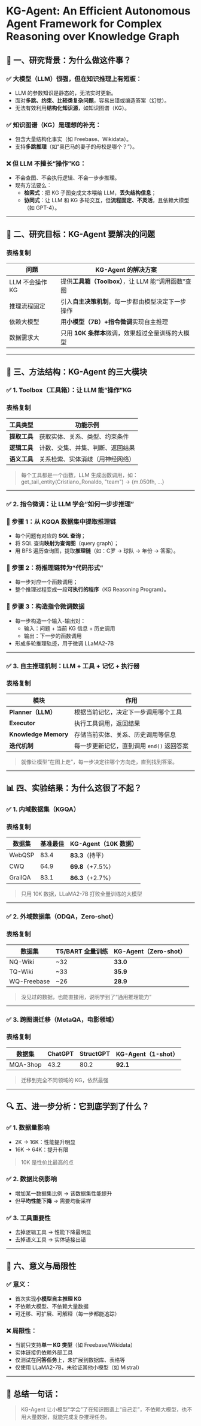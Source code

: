 # KG-Agent: An Efficient Autonomous Agent Framework for Complex Reasoning over Knowledge Graph

## **🧠 一、研究背景：为什么做这件事？**

### **✅ 大模型（LLM）很强，但在知识推理上有短板：**

- LLM 的参数知识是静态的，无法实时更新。
- 面对**多跳、约束、比较类复杂问题**，容易出错或编造答案（幻觉）。
- 无法有效利用**结构化知识源**，如知识图谱（KG）。

### **✅ 知识图谱（KG）是理想的补充：**

- 包含大量结构化事实（如 Freebase、Wikidata）。
- 支持**多跳推理**（如“奥巴马的妻子的母校是哪个？”）。

### **❌ 但 LLM 不擅长“操作”KG：**

- 不会查图、不会执行逻辑、不会一步步推理。
- 现有方法要么：
    - **检索式**：把 KG 子图变成文本喂给 LLM，**丢失结构信息**；
    - **协同式**：让 LLM 和 KG 多轮交互，但**流程固定、不灵活**，且依赖大模型（如 GPT-4）。

---

## **🎯 二、研究目标：KG-Agent 要解决的问题**

### **表格**复制

| **问题** | **KG-Agent 的解决方案** |
| --- | --- |
| LLM 不会操作 KG | 提供**工具箱（Toolbox）**，让 LLM 能“调用函数”查图 |
| 推理流程固定 | 引入**自主决策机制**，每一步都由模型决定下一步操作 |
| 依赖大模型 | 用**小模型（7B）+指令微调**实现自主推理 |
| 数据需求大 | 只用 **10K 条样本**微调，效果超过全量训练的大模型 |

---

## **🧩 三、方法结构：KG-Agent 的三大模块**

### **✅ 1. Toolbox（工具箱）：让 LLM 能“操作”KG**

### **表格**复制

| **工具类型** | **功能示例** |
| --- | --- |
| **提取工具** | 获取实体、关系、类型、约束条件 |
| **逻辑工具** | 计数、交集、并集、判断、返回结果 |
| **语义工具** | 关系检索、实体消歧（用神经网络） |

> 每个工具都是一个函数，LLM 生成函数调用，如：get_tail_entity(Cristiano_Ronaldo, "team") → {m.050fh, ...}
> 

---

### **✅ 2. 指令微调：让 LLM 学会“如何一步步推理”**

### **🔧 步骤 1：从 KGQA 数据集中提取推理链**

- 每个问题有对应的 **SQL 查询**；
- 将 SQL 查询**映射为查询图**（query graph）；
- 用 BFS 遍历查询图，提取**推理链**（如：C罗 → 球队 → 年份 → 答案）。

### **🔧 步骤 2：将推理链转为“代码形式”**

- 每一步对应一个函数调用；
- 整个推理过程变成一段**可执行的程序**（KG Reasoning Program）。

### **🔧 步骤 3：构造指令微调数据**

- 每一步构造一个输入-输出对：
    - 输入：问题 + 当前 KG 信息 + 历史调用
    - 输出：下一步的函数调用
- 形成多轮推理轨迹，用于微调 LLaMA2-7B

---

### **✅ 3. 自主推理机制：LLM + 工具 + 记忆 + 执行器**

### **表格**复制

| **模块** | **作用** |
| --- | --- |
| **Planner（LLM）** | 根据当前记忆，决定下一步调用哪个工具 |
| **Executor** | 执行工具调用，返回结果 |
| **Knowledge Memory** | 存储当前实体、关系、历史调用等信息 |
| **迭代机制** | 每一步更新记忆，直到调用 `end()` 返回答案 |

> 就像让模型“在图上走”，每一步决定往哪个方向走，直到找到答案。
> 

---

## **📊 四、实验结果：为什么这很了不起？**

### **✅ 1. 内域数据集（KGQA）**

### **表格**复制

| **数据集** | **基准最佳** | **KG-Agent（10K 数据）** |
| --- | --- | --- |
| WebQSP | 83.4 | **83.3**（持平） |
| CWQ | 64.9 | **69.8**（+7.5%） |
| GrailQA | 83.1 | **86.3**（+2.7%） |

> 只用 10K 数据，LLaMA2-7B 打败全量训练的大模型
> 

---

### **✅ 2. 外域数据集（ODQA，Zero-shot）**

### **表格**复制

| **数据集** | **T5/BART 全量训练** | **KG-Agent（Zero-shot）** |
| --- | --- | --- |
| NQ-Wiki | ~32 | **33.0** |
| TQ-Wiki | ~33 | **35.9** |
| WQ-Freebase | ~26 | **28.9** |

> 没见过的数据，也能直接用，说明学到了“通用推理能力”
> 

---

### **✅ 3. 跨图谱迁移（MetaQA，电影领域）**

### **表格**复制

| **数据集** | **ChatGPT** | **StructGPT** | **KG-Agent（1-shot）** |
| --- | --- | --- | --- |
| MQA-3hop | 43.2 | 80.2 | **92.1** |

> 迁移到完全不同领域的 KG，依然最强
> 

---

## **🔍 五、进一步分析：它到底学到了什么？**

### **✅ 1. 数据量影响**

- 2K → 16K：性能提升明显
- 16K → 64K：提升有限

> 10K 是性价比最高的点
> 

### **✅ 2. 数据比例影响**

- 增加某一数据集比例 → 该数据集性能提升
- 但**平均性能下降** → 需要均衡采样

### **✅ 3. 工具重要性**

- 去掉逻辑工具 → 性能下降最明显
- 去掉语义工具 → 实体链接出错

---

## **🧭 六、意义与局限性**

### **✅ 意义：**

- 首次实现**小模型自主推理 KG**
- 不依赖大模型、不依赖大量数据
- 可迁移、可扩展、可解释（每一步都能追踪）

### **❌ 局限性：**

- 当前只支持**单一 KG 类型**（如 Freebase/Wikidata）
- 实体链接仍依赖外部工具
- 仅测试在**问答任务**上，未扩展到数据库、表格等
- 仅使用 LLaMA2-7B，未验证其他小模型（如 Mistral）

---

## **📌 总结一句话：**

> KG-Agent 让小模型“学会”了在知识图谱上“自己走”，不依赖大模型，也不用大量数据，就能完成复杂推理任务。
>